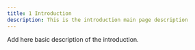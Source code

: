 ```yaml
---
title: 1 Introduction
description: This is the introduction main page description
---
```


Add here basic description of the introduction.